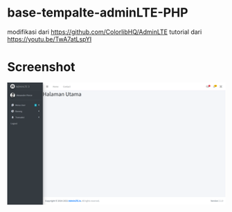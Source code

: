 # base-tempalte-adminLTE-PHP

modifikasi dari https://github.com/ColorlibHQ/AdminLTE
tutorial dari https://youtu.be/TwA7atLspYI

# Screenshot

<img src="https://github.com/romadebrian/base-tempalte-adminLTE-PHP/blob/main/Screenshot.png" alt="Screenshot">

